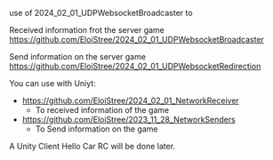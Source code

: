 

use of 2024_02_01_UDPWebsocketBroadcaster 
to 


Received information frot the server game
https://github.com/EloiStree/2024_02_01_UDPWebsocketBroadcaster

Send information on the server game 
https://github.com/EloiStree/2024_02_01_UDPWebsocketRedirection

You can use with Uniyt:
- https://github.com/EloiStree/2024_02_01_NetworkReceiver
  - To received information of the game
- https://github.com/EloiStree/2023_11_28_NetworkSenders
  - To Send information on the game
 
A Unity Client Hello Car RC will be done later.   

